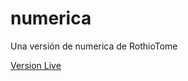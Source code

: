 # numerica

Una versión de numerica de RothioTome


[Version Live](https://github.com/altaskur/numerica/tree/main/dist)